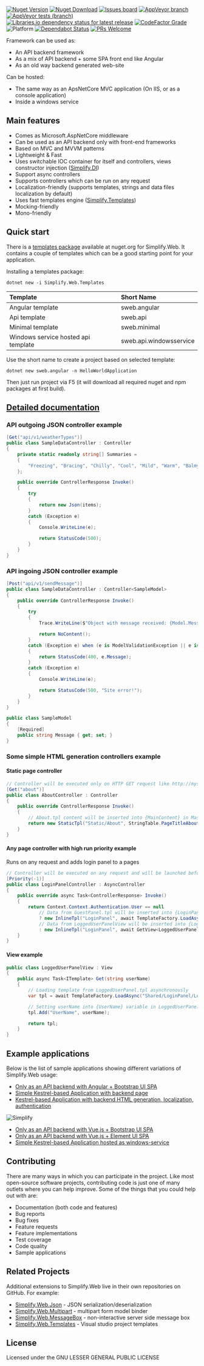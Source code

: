 [![Nuget Version](https://img.shields.io/nuget/v/Simplify.Web)](https://www.nuget.org/packages/Simplify.Web/)
[![Nuget Download](https://img.shields.io/nuget/dt/Simplify.Web)](https://www.nuget.org/packages/Simplify.Web/)
[![Issues board](https://dxssrr2j0sq4w.cloudfront.net/3.2.0/img/external/zenhub-badge.svg)](https://app.zenhub.com/workspaces/simplify-5d7dd300da4a88000107f7e5/board?repos=208544410,208543783,208544195,208544168,208544390,208544370,208543999,229945810)
[![AppVeyor branch](https://img.shields.io/appveyor/ci/i4004/simplify-web/master)](https://ci.appveyor.com/project/i4004/simplify-web)
[![AppVeyor tests (branch)](https://img.shields.io/appveyor/tests/i4004/simplify-web/master)](https://ci.appveyor.com/project/i4004/simplify-web)
[![Libraries.io dependency status for latest release](https://img.shields.io/librariesio/release/nuget/Simplify.Web)](https://libraries.io/nuget/Simplify.Web)
[![CodeFactor Grade](https://img.shields.io/codefactor/grade/github/SimplifyNet/Simplify.Web)](https://www.codefactor.io/repository/github/simplifynet/simplify.web)
![Platform](https://img.shields.io/badge/platform-.NET%20Core%203.1%20%7C%20.NET%20Standard%202.0%20%7C%20.NET%204.6.2-lightgrey)
[![Dependabot Status](https://api.dependabot.com/badges/status?host=github&repo=SimplifyNet/Simplify.Web)](https://dependabot.com)
[![PRs Welcome](https://img.shields.io/badge/PRs-welcome-brightgreen)](http://makeapullrequest.com)

Framework can be used as:

- An API backend framework
- As a mix of API backend + some SPA front end like Angular
- As an old way backend generated web-site

Can be hosted:

- The same way as an ApsNetCore MVC application (On IIS, or as a console application)
- Inside a windows service

## Main features

- Comes as Microsoft.AspNetCore middleware
- Can be used as an API backend only with front-end frameworks
- Based on MVC and MVVM patterns
- Lightweight & Fast
- Uses switchable IOC container for itself and controllers, views constructor injection ([Simplify.DI](https://github.com/SimplifyNet/Simplify/wiki/Simplify.DI))
- Support async controllers
- Supports controllers which can be run on any request
- Localization-friendly (supports templates, strings and data files localization by default)
- Uses fast templates engine ([Simplify.Templates](https://github.com/SimplifyNet/Simplify/wiki/Simplify.Templates))
- Mocking-friendly
- Mono-friendly

## Quick start

There is a [templates package](https://github.com/SimplifyNet/Simplify.Web.Templates) available at nuget.org for Simplify.Web. It contains a couple of templates which can be a good starting point for your application.

Installing a templates package:

```console
dotnet new -i Simplify.Web.Templates
```

| Template                            | Short Name              |
| :---------------------------------- | :---------------------- |
| Angular template                    | sweb.angular            |
| Api template                        | sweb.api                |
| Minimal template                    | sweb.minimal            |
| Windows service hosted api template | sweb.api.windowsservice |

Use the short name to create a project based on selected template:

```console
dotnet new sweb.angular -n HelloWorldApplication
```

Then just run project via F5 (it will download all required nuget and npm packages at first build).

## [Detailed documentation](https://github.com/SimplifyNet/Simplify.Web/wiki)

### API outgoing JSON controller example

```csharp
[Get("api/v1/weatherTypes")]
public class SampleDataController : Controller
{
    private static readonly string[] Summaries =
    {
        "Freezing", "Bracing", "Chilly", "Cool", "Mild", "Warm", "Balmy", "Hot", "Sweltering", "Scorching"
    };

    public override ControllerResponse Invoke()
    {
        try
        {
            return new Json(items);
        }
        catch (Exception e)
        {
            Console.WriteLine(e);

            return StatusCode(500);
        }
    }
}
```

### API ingoing JSON controller example

```csharp
[Post("api/v1/sendMessage")]
public class SampleDataController : Controller<SampleModel>
{
    public override ControllerResponse Invoke()
    {
        try
        {
            Trace.WriteLine($"Object with message received: {Model.Message}");

            return NoContent();
        }
        catch (Exception e) when (e is ModelValidationException || e is Newtonsoft.Json.JsonException)
        {
            return StatusCode(400, e.Message);
        }
        catch (Exception e)
        {
            Console.WriteLine(e);

            return StatusCode(500, "Site error!");
        }
    }
}

public class SampleModel
{
    [Required]
    public string Message { get; set; }
}
```

### Some simple HTML generation controllers example

#### Static page controller

```csharp
// Controller will be executed only on HTTP GET request like http://mysite.com/about
[Get("about")]
public class AboutController : Controller
{
    public override ControllerResponse Invoke()
    {
        // About.tpl content will be inserted into {MainContent} in Master.tpl
        return new StaticTpl("Static/About", StringTable.PageTitleAbout);
    }
}
```

#### Any page controller with high run priority example

Runs on any request and adds login panel to a pages

```csharp
// Controller will be executed on any request and will be launched before other controllers (because they have Priority = 0 by default)
[Priority(-1)]
public class LoginPanelController : AsyncController
{
    public override async Task<ControllerResponse> Invoke()
    {
        return Context.Context.Authentication.User == null
            // Data from GuestPanel.tpl will be inserted into {LoginPanel} in Master.tpl
            ? new InlineTpl("LoginPanel", await TemplateFactory.LoadAsync("Shared/LoginPanel/GuestPanel"))
            // Data from LoggedUserPanelView will be inserted into {LoginPanel} in Master.tpl
            : new InlineTpl("LoginPanel", await GetView<LoggedUserPanelView>().Get(Context.Context.Authentication.User.Identity.Name));
    }
}
```

#### View example

```csharp
public class LoggedUserPanelView : View
{
    public async Task<ITemplate> Get(string userName)
    {
        // Loading template from LoggedUserPanel.tpl asynchronously
        var tpl = await TemplateFactory.LoadAsync("Shared/LoginPanel/LoggedUserPanel");

        // Setting userName into {UserName} variable in LoggedUserPanel.tpl
        tpl.Add("UserName", userName);

        return tpl;
    }
}
```

## Example applications

Below is the list of sample applications showing different variations of Simplify.Web usage:

* [Only as an API backend with Angular + Bootstrap UI SPA](https://github.com/SimplifyNet/Simplify.Web/tree/master/src/SampleApps/SampleApp.Angular)
* [Simple Kestrel-based Application with backend page](https://github.com/SimplifyNet/Simplify.Web/tree/master/src/SampleApps/SampleApp.Kestrel)
* [Kestrel-based Application with backend HTML generation, localization, authentication](https://github.com/SimplifyNet/Simplify.Web/tree/master/src/SampleApps/SampleApp.Classic)

![Simplify](https://raw.githubusercontent.com/SimplifyNet/Simplify.Web/master/images/screenshots/sample-app-classic.png)

* [Only as an API backend with Vue.js + Bootstrap UI SPA](https://github.com/SimplifyNet/Simplify.Web/tree/master/src/SampleApps/SampleApp.Vue)
* [Only as an API backend with Vue.js + Element UI SPA](https://github.com/SimplifyNet/Simplify.Web/tree/master/src/SampleApps/SampleApp.Vue.Element)
* [Simple Kestrel-based Application hosted as windows-service](https://github.com/SimplifyNet/Simplify.Web/tree/master/src/SampleApps/SampleApp.WindowsServiceHosted)

## Contributing

There are many ways in which you can participate in the project. Like most open-source software projects, contributing code is just one of many outlets where you can help improve. Some of the things that you could help out with are:

- Documentation (both code and features)
- Bug reports
- Bug fixes
- Feature requests
- Feature implementations
- Test coverage
- Code quality
- Sample applications

## Related Projects

Additional extensions to Simplify.Web live in their own repositories on GitHub. For example:

- [Simplify.Web.Json](https://github.com/SimplifyNet/Simplify.Web.Json) - JSON serialization/deserialization
- [Simplify.Web.Multipart](https://github.com/SimplifyNet/Simplify.Web.Multipart) - multipart form model binder
- [Simplify.Web.MessageBox](https://github.com/SimplifyNet/Simplify.Web.MessageBox) - non-interactive server side message box
- [Simplify.Web.Templates](https://github.com/SimplifyNet/Simplify.Web.Templates) - Visual studio project templates

## License

Licensed under the GNU LESSER GENERAL PUBLIC LICENSE
